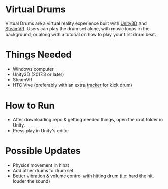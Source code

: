 # Virtual Drums

Virtual Drums are a virtual reality experience built with [Unity3D](https://unity3d.com/) and [SteamVR](https://steamcommunity.com/steamvr). Users can play the drum set alone, with  music loops in the background, or along with a tutorial on how to play your first drum beat.

# Things Needed
  - Windows computer
  - Unity3D (2017.3 or later)
  - SteamVR
  - HTC Vive (preferably with an extra [tracker](https://www.vive.com/us/vive-tracker/) for kick drum)

# How to Run
  - After downloading repo & getting needed things, open the root folder in Unity.
  - Press play in Unity's editor

# Possible Updates
  - Physics movement in hihat
  - Add other drums to drum set
  - Better vibration & volume control with hitting drum (i.e: hard the hit, louder the sound)